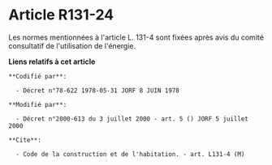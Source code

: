 # Article R131-24

Les normes mentionnées à l'article L. 131-4 sont fixées après avis du comité consultatif de l'utilisation de l'énergie.

**Liens relatifs à cet article**

	**Codifié par**:

	  - Décret n°78-622 1978-05-31 JORF 8 JUIN 1978

	**Modifié par**:

	  - Décret n°2000-613 du 3 juillet 2000 - art. 5 () JORF 5 juillet 2000

	**Cite**:

	  - Code de la construction et de l'habitation. - art. L131-4 (M)
